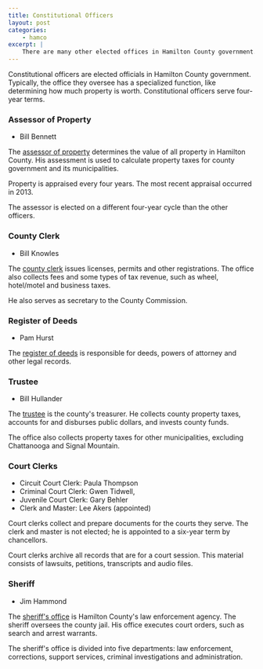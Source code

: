 ```yaml
---
title: Constitutional Officers
layout: post
categories:
    - hamco
excerpt: | 
    There are many other elected offices in Hamilton County government. Each one has a specialized function. 
---
```


Constitutional officers are elected officials in Hamilton County government. Typically, the office they oversee has a specialized function, like determining how much property is worth. Constitutional officers serve four-year terms.

### Assessor of Property

+ Bill Bennett

The [assessor of property](http://www.hamiltontn.gov/assessor/) determines the value of all property in Hamilton County. His assessment is used to calculate property taxes for county government and its municipalities.

Property is appraised every four years. The most recent appraisal occurred in 2013.

The assessor is elected on a different four-year cycle than the other officers.

### County Clerk

+ Bill Knowles

The [county clerk](http://www.countyclerkanytime.com) issues licenses, permits and other registrations. The office also collects fees and some types of tax revenue, such as wheel, hotel/motel and business taxes.

He also serves as secretary to the County Commission.

### Register of Deeds

+ Pam Hurst

The [register of deeds](http://www.hamiltontn.gov/Register/) is responsible for deeds, powers of attorney and other legal records.

### Trustee

+ Bill Hullander

The [trustee](http://www.hamiltontn.gov/Trustee/) is the county's treasurer. He collects county property taxes, accounts for and disburses public dollars, and invests county funds. 

The office also collects property taxes for other municipalities, excluding Chattanooga and Signal Mountain.

### Court Clerks

+ Circuit Court Clerk: Paula Thompson
+ Criminal Court Clerk: Gwen Tidwell, 
+ Juvenile Court Clerk: Gary Behler
+ Clerk and Master: Lee Akers (appointed)

Court clerks collect and prepare documents for the courts they serve. The clerk and master is not elected; he is appointed to a six-year term by chancellors.

Court clerks archive all records that are for a court session. This material consists of lawsuits, petitions, transcripts and audio files.

### Sheriff

+ Jim Hammond

The [sheriff's office](http://www.hcsheriff.gov) is Hamilton County's law enforcement agency. The sheriff oversees the county jail. His office executes court orders, such as search and arrest warrants.

The sheriff's office is divided into five departments: law enforcement, corrections, support services, criminal investigations and administration.



